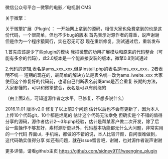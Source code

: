 微信公众号平台－微擎的电影／电视剧 CMS

关于微擎：

关于微擎扩展（Plugin）：
一开始网上拿到的源码，相信大家也免费拿到的也是这份代码，一个很简单，但也不少bug的版本
首先表示对源作者的尊重，说声谢谢
但是作为一个程序猿同行，实在忍无可忍
现在重新修复，测试通过后，重新发布

1.首先应该是少了些plugin的模块
我把微擎的功用扩展模块和原来的代码整合（可能有多余的代码），此2.0版本是一个能直接安装的版本，微擎0.8测试通过

2.代码的逻辑,表名是ams_xxx_xxx,但是install.php的表名是ims_xxx_xxx，2者表明不统一
短期的现在的，最简单的解决方法是表名统一改为ams_iweite_xxx
大家使用这个修复好的代码前，也请自己判断表名前缀ams是否会重复
长期的方法，大家都懂的，可以和微擎整合，表名是可以有前缀的

（由上面2点，可知道源作者之水平，已修复，不想多说什么）

2016.11.01
版本v2.0
修复了以上前2个问题
估计以后也不会有更新了，因为本人上传10个代码git，10个都是烂尾的
估计这个代码无法幸免
但确实是个不错的值得分享的源码，源作者估计2～3年php经验，估计是帮某客户做二次开发，除了后台一些操作不够友好，素材源断更以外，代码基本功能都无什么大问题，非常实用的一个代码
界面ui，手机端，都做的不错的说，本人比较汗颜，自问很难做到，这代码确实值得分享
如还有问题，就在issue留言吧，谢谢，也对源作者说声谢谢



更多详情，请看github主页
https://github.com/sidney9111/weengine_plugin

